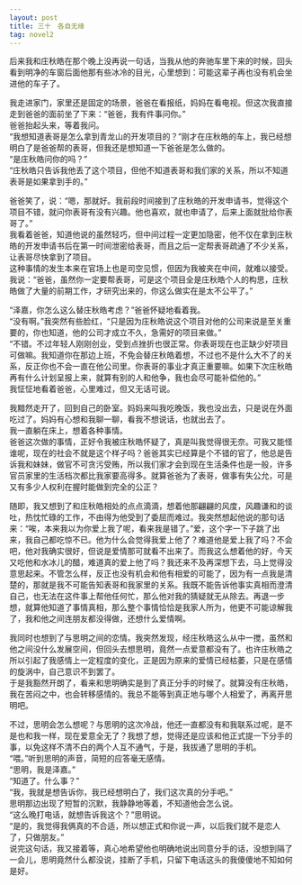 ```yaml
---
layout: post
title: 三十　各自无缘
tag: novel2
---
```


后来我和庄秋皓在那个晚上没再说一句话，当我从他的奔驰车里下来的时候，回头看到明净的车窗后面他那有些冰冷的目光，心里想到：可能这辈子再也没有机会坐进他的车子了。

我走进家门，家里还是固定的场景，爸爸在看报纸，妈妈在看电视。但这次我直接走到爸爸的面前坐了下来：“爸爸，我有件事问你。”<br />
爸爸抬起头来，等着我问。<br />
“我想知道表哥是怎么拿到青龙山的开发项目的？”刚才在庄秋皓的车上，我已经想明白了是爸爸帮的表哥，但我还是想知道一下爸爸是怎么做的。<br />
“是庄秋皓问你的吗？”<br />
“庄秋皓只告诉我他丢了这个项目，但他不知道表哥和我们家的关系，所以不知道表哥是如果拿到手的。”

爸爸笑了，说：“嗯，那就好。我前段时间接到了庄秋皓的开发申请书，觉得这个项目不错，就问你表哥有没有兴趣。他也喜欢，就也申请了，后来上面就批给你表哥了。”<br />
我看着爸爸，知道他说的虽然轻巧，但中间过程一定更加隐密，他不仅在拿到庄秋皓的开发申请书后在第一时间泄密给表哥，而且之后一定帮表哥疏通了不少关系，让表哥尽快拿到了项目。<br />
这种事情的发生本来在官场上也是司空见惯，但因为我被夹在中间，就难以接受。我说：“爸爸，虽然你一定要帮表哥，可是这个项目全是庄秋皓个人的构思，庄秋皓做了大量的前期工作，才研究出来的，你这么做实在是太不公平了。”

“泽嘉，你怎么这么替庄秋皓考虑？”爸爸怀疑地看着我。<br />
“没有啊。”我突然有些脸红，“只是因为庄秋皓说这个项目对他的公司来说是至关重要的，你也知道，他的公司才成立不久，急需好的项目来做。”<br />
“不错。不过年轻人刚刚创业，受到点挫折也很正常。你表哥现在也正缺少好项目可做嘛。我知道你在那边上班，不免会替庄秋皓着想，不过也不是什么大不了的关系，反正你也不会一直在他公司里。你表哥的事业才真正重要嘛。如果下次庄秋皓再有什么计划呈报上来，就算有别的人和他争，我也会尽可能补偿他的。”<br />
我怔怔地看着爸爸，心里难过，但又无话可说。

我黯然走开了，回到自己的卧室。妈妈来叫我吃晚饭，我也没出去，只是说在外面吃过了。妈妈有心想和我聊一聊，看我不想说话，也就出去了。<br />
我一直躺在床上，想着各种事情。<br />
爸爸这次做的事情，正好令我被庄秋皓怀疑了，真是叫我觉得很无奈。可我又能怪谁呢，现在的社会不就是这个样子吗？爸爸其实已经算是个不错的官了，他总是告诉我和妹妹，做官不可贪污受贿，所以我们家才会到现在生活条件也是一般，许多官员家里的生活档次都比我家要高得多。就算爸爸为了表哥，做事有失公允，可是又有多少人权利在握时能做到完全的公正？

随即，我又想到了和庄秋皓相处的点点滴滴，想着他那翩翩的风度，风趣谦和的谈吐，热忱忙碌的工作，不由得为他受到了委屈而难过。我突然想起他说的那句话来：“唉，本来我以为你爱上我了呢，看来我是错了。”爱，这个字一下子跳了出来，我自己都吃惊不已。他为什么会觉得我爱上他了？难道他是爱上我了吗？不会吧，他对我确实很好，但说是爱情那可就看不出来了。而我这么想着他的好，今天又吃他和水冰儿的醋，难道真的爱上他了吗？我还来不及再深想下去，马上觉得没意思起来。不管怎么样，反正也没有机会和他有相爱的可能了，因为有一点我是清楚的，那就是我不可能告知表哥和我家里的关系。我既不能告诉他事实真相而澄清自己，也无法在这件事上帮他任何忙，那么他对我的猜疑就无从除去。再退一步想，就算他知道了事情真相，那么整个事情恰恰是我家人所为，他更不可能谅解我了，我和他之间连朋友都没得做，还想什么爱情啊。

我同时也想到了与思明之间的恋情。我突然发现，经庄秋皓这么从中一搅，虽然和他之间没什么发展空间，但回头去想思明，竟然一点爱意都没有了。也许庄秋皓之所以引起了我感情上一定程度的变化，正是因为原来的爱情已经枯萎，只是在感情的旋涡中，自己意识不到罢了。<br />
于是我豁然开朗了，看来和思明确实是到了真正分手的时候了。就算没有庄秋皓，我在苦闷之中，也会转移感情的。我总不能等到真正地与哪个人相爱了，再离开思明吧。

不过，思明会怎么想呢？与思明的这次冷战，他还一直都没有和我联系过呢，是不是也和我一样，现在爱意全无了？我想了想，觉得还是应该和他正式提一下分手的事，以免这样不清不白的两个人互不通气，于是，我拔通了思明的手机。<br />
“喂。”听到思明的声音，简短的应答毫无感情。<br />
“思明，我是泽嘉。”<br />
“知道了。什么事？”<br />
“我，我就是想告诉你，我已经想明白了，我们这次真的分手吧。”<br />
思明那边出现了短暂的沉默，我静静地等着，不知道他会怎么说。<br />
“这么晚打电话，就想告诉我这个？”思明说。<br />
“是的，我觉得我俩真的不合适，所以想正式和你说一声，以后我们就不是恋人了，只做朋友。”<br />
说完这句话，我又接着等，真心地希望他也明确地说出同意分手的话，没想到隔了一会儿，思明竟然什么都没说，挂断了手机，只留下电话这头的我傻傻地不知如何是好。
